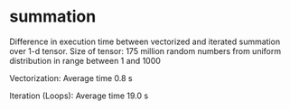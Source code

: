 # summation

Difference in execution time between vectorized and iterated summation over 1-d tensor.
Size of tensor: 175 million random numbers from uniform distribution in range between 1 and 1000

Vectorization: Average time 0.8 s

Iteration (Loops): Average time 19.0 s
